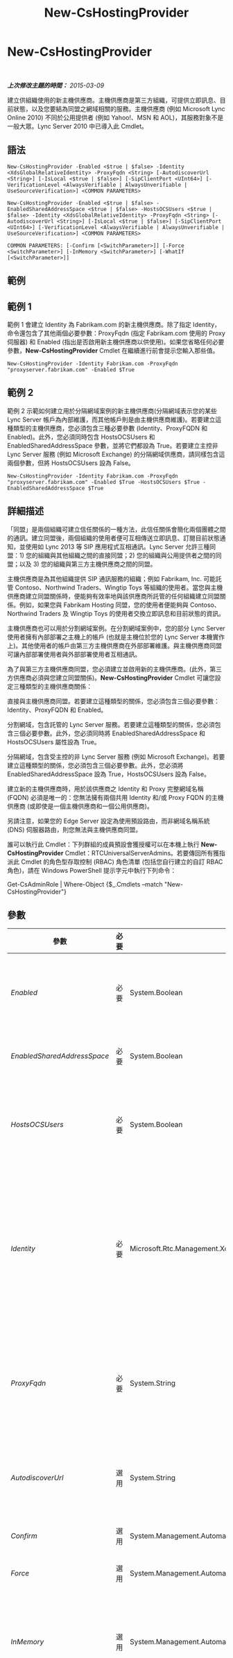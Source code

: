 ﻿---
title: New-CsHostingProvider
TOCTitle: New-CsHostingProvider
ms:assetid: 6874cc14-d250-43d4-8868-43cd8d202e9c
ms:mtpsurl: https://technet.microsoft.com/zh-tw/library/Gg398490(v=OCS.15)
ms:contentKeyID: 49291181
ms.date: 08/10/2015
mtps_version: v=OCS.15
ms.translationtype: HT
---

# New-CsHostingProvider

 

_**上次修改主題的時間：** 2015-03-09_

建立供組織使用的新主機供應商。主機供應商是第三方組織，可提供立即訊息、目前狀態，以及您要結為同盟之網域相關的服務。主機供應商 (例如 Microsoft Lync Online 2010) 不同於公用提供者 (例如 Yahoo\!、MSN 和 AOL)，其服務對象不是一般大眾。Lync Server 2010 中已導入此 Cmdlet。

## 語法

    New-CsHostingProvider -Enabled <$true | $false> -Identity <XdsGlobalRelativeIdentity> -ProxyFqdn <String> [-AutodiscoverUrl <String>] [-IsLocal <$true | $false>] [-SipClientPort <UInt64>] [-VerificationLevel <AlwaysVerifiable | AlwaysUnverifiable | UseSourceVerification>] <COMMON PARAMETERS>

    New-CsHostingProvider -Enabled <$true | $false> -EnabledSharedAddressSpace <$true | $false> -HostsOCSUsers <$true | $false> -Identity <XdsGlobalRelativeIdentity> -ProxyFqdn <String> [-AutodiscoverUrl <String>] [-IsLocal <$true | $false>] [-SipClientPort <UInt64>] [-VerificationLevel <AlwaysVerifiable | AlwaysUnverifiable | UseSourceVerification>] <COMMON PARAMETERS>

    COMMON PARAMETERS: [-Confirm [<SwitchParameter>]] [-Force <SwitchParameter>] [-InMemory <SwitchParameter>] [-WhatIf [<SwitchParameter>]]

## 範例

## 範例 1

範例 1 會建立 Identity 為 Fabrikam.com 的新主機供應商。除了指定 Identity，命令還包含了其他兩個必要參數：ProxyFqdn (指定 Fabrikam.com 使用的 Proxy 伺服器) 和 Enabled (指出是否啟用新主機供應商以供使用)。如果您省略任何必要參數，**New-CsHostingProvider** Cmdlet 在繼續進行前會提示您輸入那些值。

    New-CsHostingProvider -Identity Fabrikam.com -ProxyFqdn "proxyserver.fabrikam.com" -Enabled $True

## 範例 2

範例 2 示範如何建立用於分隔網域案例的新主機供應商(分隔網域表示您的某些 Lync Server 帳戶為內部維護，而其他帳戶則是由主機供應商維護)。若要建立這種類型的主機供應商，您必須包含三種必要參數 (Identity、ProxyFQDN 和 Enabled)。此外，您必須同時包含 HostsOCSUsers 和 EnabledSharedAddressSpace 參數，並將它們都設為 True。若要建立主控非 Lync Server 服務 (例如 Microsoft Exchange) 的分隔網域供應商，請同樣包含這兩個參數，但將 HostsOCSUsers 設為 False。

    New-CsHostingProvider -Identity Fabrikam.com -ProxyFqdn "proxyserver.fabrikam.com" -Enabled $True -HostsOCSUsers $True -EnabledSharedAddressSpace $True

## 詳細描述

「同盟」是兩個組織可建立信任關係的一種方法，此信任關係會簡化兩個團體之間的通訊。建立同盟後，兩個組織的使用者便可互相傳送立即訊息、訂閱目前狀態通知，並使用如 Lync 2013 等 SIP 應用程式互相通訊。Lync Server 允許三種同盟：1) 您的組織與其他組織之間的直接同盟；2) 您的組織與公用提供者之間的同盟；以及 3) 您的組織與第三方主機供應商之間的同盟。

主機供應商是為其他組織提供 SIP 通訊服務的組織；例如 Fabrikam, Inc. 可能託管 Contoso、Northwind Traders、Wingtip Toys 等組織的使用者。當您與主機供應商建立同盟關係時，便能夠有效率地與該供應商所託管的任何組織建立同盟關係。例如，如果您與 Fabrikam Hosting 同盟，您的使用者便能夠與 Contoso、Northwind Traders 及 Wingtip Toys 的使用者交換立即訊息和目前狀態的資訊。

主機供應商也可以用於分割網域案例。在分割網域案例中，您的部分 Lync Server 使用者擁有內部部署之主機上的帳戶 (也就是主機位於您的 Lync Server 本機實作上)。其他使用者的帳戶由第三方主機供應商在外部部署維護。與主機供應商同盟可讓內部部署使用者與外部部署使用者互相通訊。

為了與第三方主機供應商同盟，您必須建立並啟用新的主機供應商。(此外，第三方供應商必須與您建立同盟關係)。**New-CsHostingProvider** Cmdlet 可讓您設定三種類型的主機供應商關係：

直接與主機供應商同盟。若要建立這種類型的關係，您必須包含三個必要參數：Identity、ProxyFQDN 和 Enabled。

分割網域，包含託管的 Lync Server 服務。若要建立這種類型的關係，您必須包含三個必要參數。此外，您必須同時將 EnabledSharedAddressSpace 和 HostsOCSUsers 屬性設為 True。

分隔網域，包含受主控的非 Lync Server 服務 (例如 Microsoft Exchange)。若要建立這種類型的關係，您必須包含三個必要參數。此外，您必須將 EnabledSharedAddressSpace 設為 True，HostsOCSUsers 設為 False。

建立新的主機供應商時，用於該供應商之 Identity 和 Proxy 完整網域名稱 (FQDN) 必須是唯一的：您無法擁有兩個共用 Identity 和/或 Proxy FQDN 的主機供應商 (或即使是一個主機供應商和一個公用供應商)。

另請注意，如果您的 Edge Server 設定為使用預設路由，而非網域名稱系統 (DNS) 伺服器路由，則您無法與主機供應商同盟。

誰可以執行此 Cmdlet：下列群組的成員預設會獲授權可以在本機上執行 **New-CsHostingProvider** Cmdlet：RTCUniversalServerAdmins。若要傳回所有獲指派此 Cmdlet 的角色型存取控制 (RBAC) 角色清單 (包括您自行建立的自訂 RBAC 角色)，請在 Windows PowerShell 提示字元中執行下列命令：

Get-CsAdminRole | Where-Object {$\_.Cmdlets –match "New-CsHostingProvider"}

## 參數


<table>
<colgroup>
<col style="width: 25%" />
<col style="width: 25%" />
<col style="width: 25%" />
<col style="width: 25%" />
</colgroup>
<thead>
<tr class="header">
<th>參數</th>
<th>必要</th>
<th>類型</th>
<th>說明</th>
</tr>
</thead>
<tbody>
<tr class="odd">
<td><p><em>Enabled</em></p></td>
<td><p>必要</p></td>
<td><p>System.Boolean</p></td>
<td><p>指出網域和主機供應商之間的網路連線是否已啟用。只有將此值設為 True，才能在兩個組織之間交換訊息。預設值為 False。</p></td>
</tr>
<tr class="even">
<td><p><em>EnabledSharedAddressSpace</em></p></td>
<td><p>必要</p></td>
<td><p>System.Boolean</p></td>
<td><p>若為 True，則指出該主機供應商將用於分隔網域案例中。預設值為 False。</p></td>
</tr>
<tr class="odd">
<td><p><em>HostsOCSUsers</em></p></td>
<td><p>必要</p></td>
<td><p>System.Boolean</p></td>
<td><p>若為 True，則指出該主機供應商用於託管 Lync Server 帳戶。若為 False，則指出該供應商託管其他帳戶類型，例如 Microsoft Exchange 帳戶。預設值為 False。</p></td>
</tr>
<tr class="even">
<td><p><em>Identity</em></p></td>
<td><p>必要</p></td>
<td><p>Microsoft.Rtc.Management.Xds.XdsGlobalRelativeIdentity</p></td>
<td><p>要建立之主機供應商的唯一識別碼。Identity 是字串值，它可以是主機供應商的 FQDN (例如 fabrikam.com)，或是提供服務的公司名稱 (Fabrikam, Inc.)。</p>
<p>主機供應商的 Identity 必須是唯一的。如果您嘗試建立的新主機供應商和現有供應商擁有相同的 Identity，則命令會失敗。</p></td>
</tr>
<tr class="odd">
<td><p><em>ProxyFqdn</em></p></td>
<td><p>必要</p></td>
<td><p>System.String</p></td>
<td><p>主機供應商使用之 Proxy 伺服器的 FQDN。請注意，這個值無法修改。如果主機供應商於稍後變更其 Proxy 伺服器，或是當您在指定 Proxy FQDN 時發生錯誤，則必須刪除該供應商的項目並重新建立。</p></td>
</tr>
<tr class="even">
<td><p><em>AutodiscoverUrl</em></p></td>
<td><p>選用</p></td>
<td><p>System.String</p></td>
<td><p>主控 Lync Server 帳戶之主機供應商所使用的自動探索服務 URL。自動探索服務可讓用戶端應用程式決定如何存取資源，如使用者的主集區。</p></td>
</tr>
<tr class="odd">
<td><p><em>Confirm</em></p></td>
<td><p>選用</p></td>
<td><p>System.Management.Automation.SwitchParameter</p></td>
<td><p>在執行命令前先提示確認。</p></td>
</tr>
<tr class="even">
<td><p><em>Force</em></p></td>
<td><p>選用</p></td>
<td><p>System.Management.Automation.SwitchParameter</p></td>
<td><p>隱藏執行命令時可能發生的非嚴重錯誤訊息。</p></td>
</tr>
<tr class="odd">
<td><p><em>InMemory</em></p></td>
<td><p>選用</p></td>
<td><p>System.Management.Automation.SwitchParameter</p></td>
<td><p>建立物件參照但不實際將該物件認可為永久變更。如果您會將這個利用此參數呼叫之 Cmdlet 的輸出指派給變數，可以變更物件參照的屬性，然後呼叫與此 Cmdlet 配對的 Set- Cmdlet，認可這些變更。</p></td>
</tr>
<tr class="even">
<td><p><em>IsLocal</em></p></td>
<td><p>選用</p></td>
<td><p>System.Boolean</p></td>
<td><p>若為 True，則指出主機供應商使用的 Proxy 伺服器已包含在您自己的 Lync Server 拓撲內。預設值為 False。</p></td>
</tr>
<tr class="odd">
<td><p><em>SipClientPort</em></p></td>
<td><p>選用</p></td>
<td><p>System.UInt64</p></td>
<td><p>供應商用來與 SIP 用戶端通訊的連接埠；預設值為 443。請注意，根據預設，當您執行 <strong>Get-CsHostingProvider</strong> Cmdlet 時，不會顯示 SipClientPort。若要顯示 SipClientPort，請使用類似下列的命令：</p>
<p>Get-CsHostingProvider | Select-Object *</p></td>
</tr>
<tr class="even">
<td><p><em>VerificationLevel</em></p></td>
<td><p>選用</p></td>
<td><p>Microsoft.Rtc.Management.WritableConfig.Settings.Edge.VerificationLevelType</p></td>
<td><p>指出傳送至主機供應商或從主機供應商發出之訊息的允許驗證層級。驗證層級必須設為下列其中一個值：</p>
<p>AlwaysVerifiable。指出從主機供應商發出的所有訊息都視為可驗證。這表示從主機供應商所發出的所有訊息都不會被拒絕。</p>
<p>AlwaysUnverifiable。指出從主機供應商發出的所有訊息都視為無法驗證。因此，只有在主機供應商上的使用者也在您的連絡人清單上，才會傳遞訊息。</p>
<p>UseSourceVerification。依賴包含在主機供應商發出之訊息內的驗證層級。如果沒有指定這個層級，訊息會視為無法驗證而被拒絕。</p>
<p>預設值為 AlwayVerifiable。</p></td>
</tr>
<tr class="odd">
<td><p><em>WhatIf</em></p></td>
<td><p>選用</p></td>
<td><p>System.Management.Automation.SwitchParameter</p></td>
<td><p>說明執行命令時若不實際執行命令的後果。</p></td>
</tr>
</tbody>
</table>


## 輸入類型

無。**New-CsHostingProvider** Cmdlet 不接受管線傳送的輸入。

## 傳回類型

建立 Microsoft.Rtc.Management.WritableConfig.Settings.Edge.DisplayHostingProvider 物件的新執行個體。

## 請參閱

#### 其他資源

[Disable-CsHostingProvider](disable-cshostingprovider.md)  
[Enable-CsHostingProvider](enable-cshostingprovider.md)  
[Get-CsHostingProvider](get-cshostingprovider.md)  
[Remove-CsHostingProvider](remove-cshostingprovider.md)  
[Set-CsHostingProvider](set-cshostingprovider.md)

